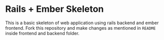 # Rails + Ember Skeleton

This is a basic skeleton of web application using rails backend and ember frontend. Fork this repository and make changes as mentioned in `README` inside frontend and backend folder.
